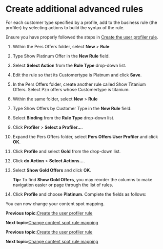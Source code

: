 # Create additional advanced rules

For each customer type specified by a profile, add to the business rule \(the profiler\) by selecting actions to build the syntax of the rule.

Ensure you have properly followed the steps in [Create the user profiler rule](pzn_demo_create_user_profiler_rule.md#).

1.  Within the Pers Offers folder, select **New** \> **Rule**

2.  Type Show Platinum Offer in the **New Rule** field.

3.  Select **Select Action** from the **Rule Type** drop-down list.

4.  Edit the rule so that its Customertype is Platnum and click **Save**.

5.  In the Pers Offers folder, create another rule called Show Titanium Offers. Select Pzn offers whose Customertype is titanium.

6.  Within the same folder, select **New** \> **Rule**

7.  Type Show Offers by Customer Type in the **New Rule** field.

8.  Select **Binding** from the **Rule Type** drop-down list.

9.  Click **Profiler** \> **Select a Profiler...**.

10. Expand the Pers Offers folder, select **Pers Offers User Profiler** and click **OK**.

11. Click **Profile** and select **Gold** from the drop-down list.

12. Click **do Action** \> **Select Actions...**.

13. Select **Show Gold Offers** and click **OK**.

    **Tip:** To find **Show Gold Offers**, you may reorder the columns to make navigation easier or page through the list of rules.

14. Click **Profile** and choose **Platinum**. Complete the fields as follows:


You can now change your content spot mapping.


**Previous topic:**[Create the user profiler rule](../pzn/pzn_demo_create_user_profiler_rule.md)

**Next topic:**[Change content spot rule mapping](../pzn/pzn_demo_change_content_spot_rule_mapping.md)


**Previous topic:**[Create the user profiler rule](../pzn/pzn_demo_create_user_profiler_rule.md)

**Next topic:**[Change content spot rule mapping](../pzn/pzn_demo_change_content_spot_rule_mapping.md)

